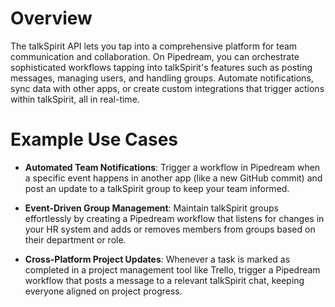 # Overview

The talkSpirit API lets you tap into a comprehensive platform for team communication and collaboration. On Pipedream, you can orchestrate sophisticated workflows tapping into talkSpirit's features such as posting messages, managing users, and handling groups. Automate notifications, sync data with other apps, or create custom integrations that trigger actions within talkSpirit, all in real-time.

# Example Use Cases

- **Automated Team Notifications**: Trigger a workflow in Pipedream when a specific event happens in another app (like a new GitHub commit) and post an update to a talkSpirit group to keep your team informed.

- **Event-Driven Group Management**: Maintain talkSpirit groups effortlessly by creating a Pipedream workflow that listens for changes in your HR system and adds or removes members from groups based on their department or role.

- **Cross-Platform Project Updates**: Whenever a task is marked as completed in a project management tool like Trello, trigger a Pipedream workflow that posts a message to a relevant talkSpirit chat, keeping everyone aligned on project progress.
